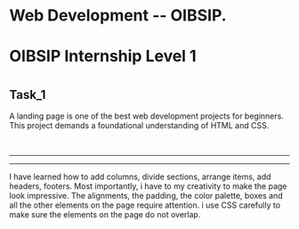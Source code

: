 # Web Development -- OIBSIP.

<h1>OIBSIP Internship Level 1<h1>

## Task_1

<p>A landing page is one of the best web development projects for beginners. This project demands a foundational understanding of HTML and CSS.</p><br>

<hr><hr>

<p> I have  learned how to add columns, divide sections, arrange items, add headers, footers. Most importantly, i have to my creativity to make the page look impressive. The alignments, the padding, the color palette, boxes and all the other elements on the page require attention. i use CSS carefully to make sure the elements on the page do not overlap.</p>
